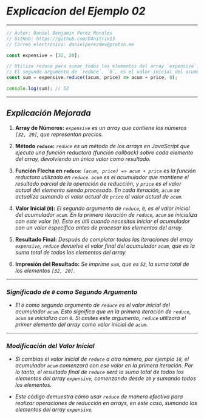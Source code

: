 <!-- Autor: Daniel Benjamin Perez Morales -->
<!-- GitHub: https://github.com/D4nitrix13 -->
<!-- GitLab: https://gitlab.com/D4nitrix13 -->
<!-- Correo electrónico: danielperezdev@proton.me -->

# ***Explicacion del Ejemplo 02***

---

```javascript
// Autor: Daniel Benjamin Perez Morales
// GitHub: https://github.com/D4nitrix13
// Correo electrónico: danielperezdev@proton.me

const expensive = [32, 20];

// Utiliza reduce para sumar todos los elementos del array `expensive`.
// El segundo argumento de `reduce`, `0`, es el valor inicial del acumulador `acum`.
const sum = expensive.reduce((acum, price) => acum + price, 0);

console.log(sum); // 52
```

---

## ***Explicación Mejorada***

1. **Array de Números:** *`expensive` es un array que contiene los números `[32, 20]`, que representan precios.*

2. **Método `reduce`:** *`reduce` es un método de los arrays en JavaScript que ejecuta una función reductora (función callback) sobre cada elemento del array, devolviendo un único valor como resultado.*

3. **Función Flecha en `reduce`:** *`(acum, price) => acum + price` es la función reductora utilizada en `reduce`. `acum` es el acumulador que mantiene el resultado parcial de la operación de reducción, y `price` es el valor actual del elemento siendo procesado. En cada iteración, `acum` se actualiza sumando el valor actual de `price` al valor actual de `acum`.*

4. **Valor Inicial (`0`):** *El segundo argumento de `reduce`, `0`, es el valor inicial del acumulador `acum`. En la primera iteración de `reduce`, `acum` se inicializa con este valor (`0`). Esto es útil cuando necesitas iniciar el acumulador con un valor específico antes de procesar los elementos del array.*

5. **Resultado Final:** *Después de completar todas las iteraciones del array `expensive`, `reduce` devuelve el valor final del acumulador `acum`, que es la suma total de todos los elementos del array.*

6. **Impresión del Resultado:** *Se imprime `sum`, que es `52`, la suma total de los elementos `[32, 20]`.*

---

### ***Significado de `0` como Segundo Argumento***

- *El `0` como segundo argumento de `reduce` es el valor inicial del acumulador `acum`. Esto significa que en la primera iteración de `reduce`, `acum` se inicializa con `0`. Si omites este argumento, `reduce` utilizará el primer elemento del array como valor inicial de `acum`.*

---

### ***Modificación del Valor Inicial***

- *Si cambias el valor inicial de `reduce` a otro número, por ejemplo `10`, el acumulador `acum` comenzará con ese valor en la primera iteración. Por lo tanto, el resultado final de `reduce` será la suma total de todos los elementos del array `expensive`, comenzando desde `10` y sumando todos los elementos.*

- *Este código demuestra cómo usar `reduce` de manera efectiva para realizar operaciones de reducción en arrays, en este caso, sumando los elementos del array `expensive`.*

